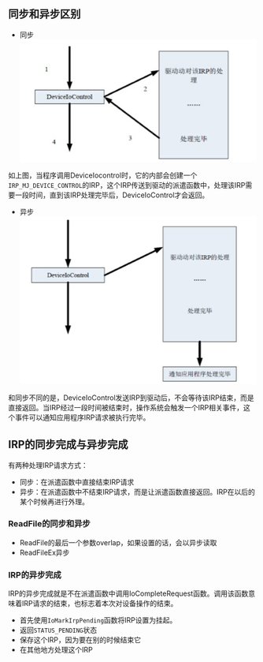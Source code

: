## 同步和异步区别
- 同步
![image](./images/1544435336(1).jpg)

如上图，当程序调用DeviceIocontrol时，它的内部会创建一个`IRP_MJ_DEVICE_CONTROL`的IRP，这个IRP传送到驱动的派遣函数中，处理该IRP需要一段时间，直到该IRP处理完毕后，DeviceIoControl才会返回。

- 异步
![image](./images/1544436001(1).jpg)

和同步不同的是，DeviceIoControl发送IRP到驱动后，不会等待该IRP结束，而是直接返回。当IRP经过一段时间被结束时，操作系统会触发一个IRP相关事件，这个事件可以通知应用程序IRP请求被执行完毕。


## IRP的同步完成与异步完成

有两种处理IRP请求方式：
- 同步：在派遣函数中直接结束IRP请求
- 异步：在派遣函数中不结束IRP请求，而是让派遣函数直接返回。IRP在以后的某个时候再进行外理。

### ReadFile的同步和异步
- ReadFile的最后一个参数overlap，如果设置的话，会以异步读取
- ReadFileEx异步

### IRP的异步完成

IRP的异步完成就是不在派遣函数中调用IoCompleteRequest函数。调用该函数意味着IRP请求的结束，也标志着本次对设备操作的结束。

- 首先使用`IoMarkIrpPending`函数将IRP设置为挂起。
- 返回`STATUS_PENDING`状态
- 保存这个IRP，因为要在别的时候结束它
- 在其他地方处理这个IRP



